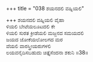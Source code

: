 +++
title = "038 ಶಯನದಲಿ ವಹ್ನಿಯಲಿ"

+++
ಶಯನದಲಿ ವಹ್ನಿಯಲಿ ವೈಹಾ  
ಳಿಯಲಿ ಬೇಟೆಯಲೂಟದಲಿ ಕೇ  
ಳಿಯಲಿ ಸುರತ ಕ್ರೀಡೆಯಲಿ ಮಜ್ಜನದ ಸಮಯದಲಿ   
ಜಯದ ಜೋಕೆಯಲೋಲಗದ ಮರ   
ವೆಯಲಿ ವಾರಸ್ತ್ರೀಯರುಗಳಲಿ  
ಲಯವನೈದಿಸಬಹುದು ಚಿತ್ತೈಸೆಂದನಾ ಶಕುನಿ    ॥38॥